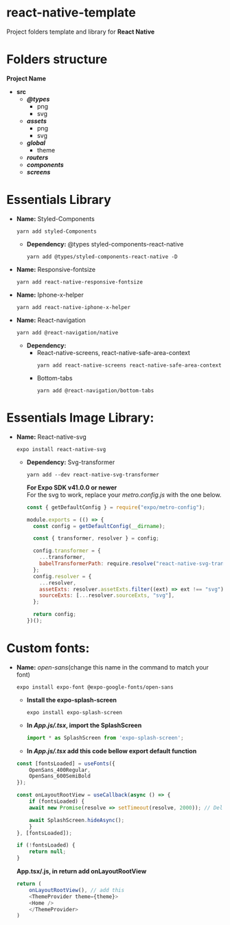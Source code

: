

# react-native-template

 Project folders template and library for ****React Native****

# Folders structure
**Project Name**
- **src**
	-  ***@types***
		-  png
		- svg
	 - ***assets***
		 -  png
		 - svg
	 - ***global***
	     - theme
	 - ***routers***
	 - ***components***
	 - ***screens***

# Essentials Library

 - **Name:** Styled-Components <pre>`yarn add styled-Components`</pre>
	 - **Dependency:** @types styled-components-react-native <pre>`yarn add @types/styled-components-react-native -D`</pre>
- **Name:** Responsive-fontsize <pre>`yarn add react-native-responsive-fontsize`</pre>
- **Name:** Iphone-x-helper <pre>`yarn add react-native-iphone-x-helper`</pre>
- **Name:** React-navigation <pre>`yarn add @react-navigation/native`</pre>
	- **Dependency:** 
		- React-native-screens, react-native-safe-area-context <pre>`yarn add react-native-screens react-native-safe-area-context`
		- Bottom-tabs <pre>`yarn add @react-navigation/bottom-tabs`</pre>

# Essentials Image Library:

 - **Name:** React-native-svg <pre>`expo install react-native-svg`</pre>
	 - **Dependency:** Svg-transformer <pre>`yarn add --dev react-native-svg-transformer`</pre>
	 **For Expo SDK v41.0.0 or newer**</br>
	 	For the svg to work, replace your *metro.config.js* with the one below.
		```javascript
		const { getDefaultConfig } = require("expo/metro-config");

		module.exports = (() => {
		  const config = getDefaultConfig(__dirname);

		  const { transformer, resolver } = config;

		  config.transformer = {
		    ...transformer,
		    babelTransformerPath: require.resolve("react-native-svg-transformer"),
		  };
		  config.resolver = {
		    ...resolver,
		    assetExts: resolver.assetExts.filter((ext) => ext !== "svg"),
		    sourceExts: [...resolver.sourceExts, "svg"],
		  };

		  return config;
		})();
		```
		
# Custom fonts:
- **Name:** *open-sans*(change this name in the command to match your font) <pre>`expo install expo-font @expo-google-fonts/open-sans`</pre>
	- **Install the expo-splash-screen**
			<pre>`expo install expo-splash-screen`</pre>

	- **In *App.js/.tsx*, import the SplashScreen**
	    ```javascript 
	    import * as SplashScreen from 'expo-splash-screen';
	    ```
	- **In *App.js/.tsx* add this code bellow export default function**
	```javascript
	const [fontsLoaded] = useFonts({
	    OpenSans_400Regular,
	    OpenSans_600SemiBold
	});

	const onLayoutRootView = useCallback(async () => {
	    if (fontsLoaded) {
		await new Promise(resolve => setTimeout(resolve, 2000)); // Delete it or add your time to load.

		await SplashScreen.hideAsync();
	    }
	}, [fontsLoaded]);

	if (!fontsLoaded) {
	    return null;
	}
	```

	**App.tsx/.js, in return add onLayoutRootView**
	```javascript 
	return (
	    onLayoutRootView(), // add this
	    <ThemeProvider theme={theme}>
		<Home />
	    </ThemeProvider>
	)
	```
